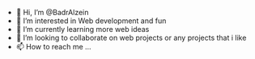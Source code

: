 - 👋 Hi, I’m @BadrAlzein
- 👀 I’m interested in Web development and fun
- 🌱 I’m currently learning more web ideas
- 💞️ I’m looking to collaborate on web projects or any projects that i like
- 📫 How to reach me ...

<!---
BadrAlzein/BadrAlzein is a ✨ special ✨ repository because its `README.md` (this file) appears on your GitHub profile.
You can click the Preview link to take a look at your changes.
--->
